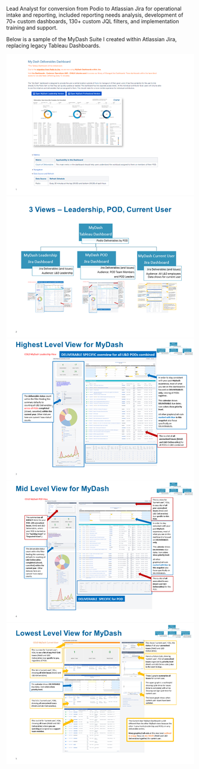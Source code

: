 Lead Analyst for conversion from Podio to Atlassian Jira for operational intake and reporting, included reporting
needs analysis, development of 70+ custom dashboards, 130+ custom JQL filters, and implementation training and support.

Below is a sample of the MyDash Suite I created within Atlassian Jira, replacing legacy Tableau Dashboards.

   <section style="position:relative">  
                 <img src="../assets/img/theme/MyDashSlide1.PNG">
              <img src="../assets/img/theme/MyDashSlide2.PNG">
              <img src="../assets/img/theme/MyDashSlide3.PNG">
              <img src="../assets/img/theme/MyDashSlide4.PNG">
              <img src="../assets/img/theme/MyDashSlide5.PNG">           
    </section>
